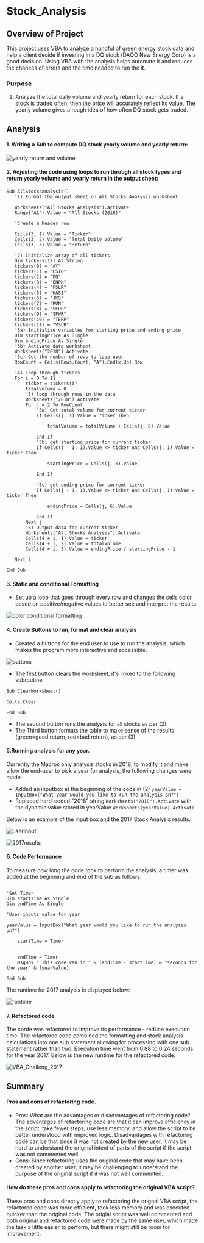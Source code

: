 # Stock_Analysis

## Overview of Project
This project uses VBA to analyze a handful of green energy stock data and help a client decide if investing in a DQ stock (DAQO New Energy Corp) is a good decision.
Using VBA with the analysis helps automate it and reduces the chances of errors and the time needed to run the it. 

### Purpose
1. Analyze the total daily volume and yearly return for each stock. If a stock is traded often, then the price will accurately reflect its value. The yearly volume gives a rough idea of how often DQ stock gets traded. 


## Analysis
#### 1. Writing a Sub to compute DQ stock yearly volume and yearly return: 

![yearly return and volume](https://user-images.githubusercontent.com/79415699/109164731-c0be9c00-7748-11eb-8f38-d62330e281da.JPG)

#### 2. Adjusting the code using loops to run through all stock types and return yearly volume and yearly return in the output sheet:

```
Sub AllStocksAnalysis()
   '1) Format the output sheet on All Stocks Analysis worksheet
   
   Worksheets("All Stocks Analysis").Activate
   Range("A1").Value = "All Stocks (2018)"
   
   'Create a header row
   
   Cells(3, 1).Value = "Ticker"
   Cells(3, 2).Value = "Total Daily Volume"
   Cells(3, 3).Value = "Return"

   '2) Initialize array of all tickers
   Dim tickers(12) As String
   tickers(0) = "AY"
   tickers(1) = "CSIQ"
   tickers(2) = "DQ"
   tickers(3) = "ENPH"
   tickers(4) = "FSLR"
   tickers(5) = "HASI"
   tickers(6) = "JKS"
   tickers(7) = "RUN"
   tickers(8) = "SEDG"
   tickers(9) = "SPWR"
   tickers(10) = "TERP"
   tickers(11) = "VSLR"
   '3a) Initialize variables for starting price and ending price
   Dim startingPrice As Single
   Dim endingPrice As Single
   '3b) Activate data worksheet
   Worksheets("2018").Activate
   '3c) Get the number of rows to loop over
   RowCount = Cells(Rows.Count, "A").End(xlUp).Row

   '4) Loop through tickers
   For i = 0 To 11
       ticker = tickers(i)
       totalVolume = 0
       '5) loop through rows in the data
       Worksheets("2018").Activate
       For j = 2 To RowCount
           '5a) Get total volume for current ticker
           If Cells(j, 1).Value = ticker Then

               totalVolume = totalVolume + Cells(j, 8).Value

           End If
           '5b) get starting price for current ticker
           If Cells(j - 1, 1).Value <> ticker And Cells(j, 1).Value = ticker Then

               startingPrice = Cells(j, 6).Value

           End If

           '5c) get ending price for current ticker
           If Cells(j + 1, 1).Value <> ticker And Cells(j, 1).Value = ticker Then

               endingPrice = Cells(j, 6).Value

           End If
       Next j
       '6) Output data for current ticker
       Worksheets("All Stocks Analysis").Activate
       Cells(4 + i, 1).Value = ticker
       Cells(4 + i, 2).Value = totalVolume
       Cells(4 + i, 3).Value = endingPrice / startingPrice - 1

   Next i

End Sub
```

#### 3. Static and conditional Formatting
* Set up a loop that goes through every row and changes the cells color based on positive/negative values to better see and interpret the results. 

![color conditional formatting](https://user-images.githubusercontent.com/79415699/109344764-2f7d2180-783d-11eb-8065-f6e69301b073.JPG)

#### 4. Create Buttons to run, format and clear analysis
* Created a buttons for the end user to use to run the analysis, which makes the program more interactive and accessible. 

![buttons](https://user-images.githubusercontent.com/79415699/109347149-acf66100-7840-11eb-8bc6-a2b6798c83fa.JPG)

* The first button clears the worksheet, it's linked to the following subroutine:
```
Sub ClearWorksheet()

Cells.Clear

End Sub
```
* The second button runs the analysis for all stocks as per (2)
* The Third button formats the table to make sense of the results (green=good return, red=bad return), as per (3).

#### 5.Running analysis for any year.
Currently the Macros only analysis stocks in 2018, to modify it and make allow the end-user to pick a year for analysis, the following changes were made:
* Added an inputbox at the beginning of the code in (2)
```yearValue = InputBox("What year would you like to run the analysis on?")```
* Replaced hard-coded "2018" string ```Worksheets("2018").Activate``` with the dynamic value stored in yearValue ```Worksheets(yearValue).Activate```

Below is an example of the input box and the 2017 Stock Analysis results:

![userinput](https://user-images.githubusercontent.com/79415699/109350488-8f77c600-7845-11eb-9d48-ad92276fe9f1.JPG)

![2017results](https://user-images.githubusercontent.com/79415699/109350494-91418980-7845-11eb-9d72-5f1dd72fe0a9.JPG)

#### 6. Code Performance
To measure how long the code took to perform the analysis, a timer was added at the beginning and end of the sub as follows:

```Sub AllStocksAnalysis()

'Set Timer
Dim startTime As Single
Dim endTime As Single

'User inputs value for year

yearValue = InputBox("What year would you like to run the analysis on?")

    startTime = Timer
```
 
```Next i

    endTime = Timer
    MsgBox " This code ran in " & (endTime - startTime) & "seconds for the year" & (yearValue)
    
End Sub
```
The runtime for 2017 analysis is displayed below:

![runtime](https://user-images.githubusercontent.com/79415699/109351576-7ec84f80-7847-11eb-8989-067a72237bcf.JPG)

#### 7. Refactored code
The corde was refactored to improve its performance - reduce execution time. The refactored code combined the formatting and stock analysis calculations into one sub statement allowing for processing with one sub statement rather than two. Execution time went from 0.88 to 0.24 seconds for the year 2017. Below is the new runtime for the refactored code:

![VBA_Challeng_2017](https://user-images.githubusercontent.com/79415699/109435137-ed8fdf00-79e6-11eb-9ec4-bb06efac6625.PNG)


## Summary

#### Pros and cons of refactoring code.
* Pros: What are the advantages or disadvantages of refactoring code? The advantages of refactoring code are that it can improve efficiency in the script, take fewer steps, use less memory, and allow the script to be better understood with improved logic. Disadvantages with refactoring code can be that since it was not created by the new user, it may be hard to understand the original intent of parts of the script if the script was not commented well.
* Cons: Since refactoring uses the original code that may have been created by another user, it may be challenging to understand the purpose of the original script if it was not well commented. 

#### How do these pros and cons apply to refactoring the original VBA script? 
These pros and cons directly apply to refactoring the orignal VBA script, the refactored code was more efficient, took less memory and was executed quicker than the original code. The origial script was well commented and both original and refactored code were made by the same user, which made the task a little easier to perform, but there might still be room for improvement. 

